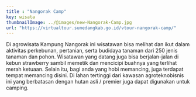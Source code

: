 ```yaml
---
title : "Nangorak Camp"
key: wisata
thumbnailImage: ../@images/new-Nangorak-Camp.jpg
url: "https://virtualtour.sumedangkab.go.id/vtour-nangorak-camp/"
---
```

Di agrowisata Kampung Nangorak ini wisatawan bisa melihat dan ikut dalam aktivitas perkebunan, pertanian, serta budidaya tanaman dari 250 jenis tanaman dan pohon. Wisatawan yang datang juga bisa berjalan-jalan di kebun strawberry sambil memetik dan mencicipi buahnya yang terlihat merah ketuaan. Selain itu, bagi anda yang hobi memancing, juga terdapat tempat memancing disini. Di lahan tertinggi dari kawasan agroteknobisnis ini yang berbatasan dengan hutan asli / premier juga dapat digunakan untuk camping.